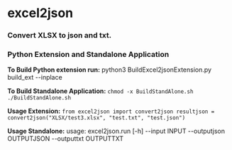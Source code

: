 # excel2json
### Convert XLSX to json and txt.
### Python Extension and Standalone Application

**To Build Python extension run:**
python3 BuildExcel2jsonExtension.py build_ext --inplace

**To Build Standalone Application:**
`chmod -x BuildStandAlone.sh
./BuildStandAlone.sh`

**Usage Extension:**
`from excel2json import convert2json
resultjson = convert2json("XLSX/test3.xlsx", "test.txt", "test.json")`

**Usage Standalone:**
usage: excel2json.run [-h] --input INPUT --outputjson OUTPUTJSON --outputtxt OUTPUTTXT


